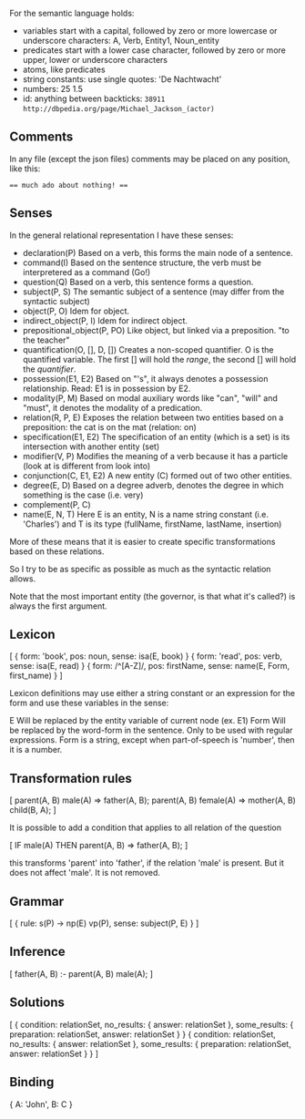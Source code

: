 For the semantic language holds:
 
 * variables start with a capital, followed by zero or more lowercase or underscore characters: A, Verb, Entity1, Noun_entity
 * predicates start with a lower case character, followed by zero or more upper, lower or underscore characters
 * atoms, like predicates
 * string constants: use single quotes: 'De Nachtwacht'
 * numbers: 25 1.5
 * id: anything between backticks: `38911` `http://dbpedia.org/page/Michael_Jackson_(actor)`

 ## Comments

 In any file (except the json files) comments may be placed on any position, like this:

    == much ado about nothing! ==

## Senses

In the general relational representation I have these senses:

 * declaration(P)               Based on a verb, this forms the main node of a sentence.
 * command(I)                   Based on the sentence structure, the verb must be interpretered as a command (Go!)
 * question(Q)                  Based on a verb, this sentence forms a question.
 * subject(P, S)                The semantic subject of a sentence (may differ from the syntactic subject)
 * object(P, O)                 Idem for object.
 * indirect_object(P, I)         Idem for indirect object.
 * prepositional_object(P, PO)   Like object, but linked via a preposition. "to the teacher"
 * quantification(O, [], D, []) Creates a non-scoped quantifier. O is the quantified variable. The first [] will hold the _range_, the second [] will hold the _quantifier_.
 * possession(E1, E2)           Based on "'s", it always denotes a possession relationship. Read: E1 is in possession by E2.
 * modality(P, M)               Based on modal auxiliary words like "can", "will" and "must", it denotes the modality of a predication.
 * relation(R, P, E)            Exposes the relation between two entities based on a preposition: the cat is on the mat (relation: on)
 * specification(E1, E2)        The specification of an entity (which is a set) is its intersection with another entity (set)
 * modifier(V, P)               Modifies the meaning of a verb because it has a particle (look at is different from look into)
 * conjunction(C, E1, E2)       A new entity (C) formed out of two other entities.
 * degree(E, D)                 Based on a degree adverb, denotes the degree in which something is the case (i.e. very)
 * complement(P, C)
 * name(E, N, T)                Here E is an entity, N is a name string constant (i.e. 'Charles') and T is its type (fullName, firstName, lastName, insertion)

More of these means that it is easier to create specific transformations based on these relations.

So I try to be as specific as possible as much as the syntactic relation allows.

Note that the most important entity (the governor, is that what it's called?) is always the first argument.

## Lexicon
 
[
    { form: 'book',           pos: noun,              sense: isa(E, book) }
    { form: 'read',           pos: verb,              sense: isa(E, read) }
    { form: /^[A-Z]/,         pos: firstName,         sense: name(E, Form, first_name) }
]

Lexicon definitions may use either a string constant or an expression for the form and use these variables in the sense:

E            Will be replaced by the entity variable of current node (ex. E1)
Form         Will be replaced by the word-form in the sentence. Only to be used with regular expressions. Form is a string, except when part-of-speech is 'number', then it is a number.

## Transformation rules

[
    parent(A, B) male(A) => father(A, B);
    parent(A, B) female(A) => mother(A, B) child(B, A);
]

It is possible to add a condition that applies to all relation of the question

[
    IF male(A) THEN parent(A, B) => father(A, B);
]

this transforms 'parent' into 'father', if the relation 'male' is present. But it does not affect 'male'. It is not removed.

## Grammar

[
    { rule: s(P) -> np(E) vp(P),     sense: subject(P, E) }
]

## Inference

[
    father(A, B) :- parent(A, B) male(A);
]

## Solutions

[
    {
        condition: relationSet,
        no_results: {
            answer: relationSet
        },
        some_results: {
            preparation: relationSet,
            answer: relationSet
        }
    } {
        condition: relationSet,
        no_results: {
            answer: relationSet
        },
        some_results: {
            preparation: relationSet,
            answer: relationSet
        }
    }
]

## Binding

{
    A: 'John',
    B: C 
}
